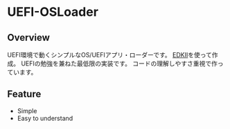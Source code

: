 UEFI-OSLoader
=============

## Overview
UEFI環境で動くシンプルなOS/UEFIアプリ・ローダーです。
[EDKII](https://github.com/tianocore/edk2)を使って作成。
UEFIの勉強を兼ねた最低限の実装です。
コードの理解しやすさ重視で作っています。

## Feature
* Simple
* Easy to understand

